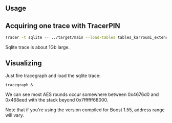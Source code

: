 ## Usage

## Acquiring one trace with TracerPIN


```bash
Tracer -t sqlite -- ../target/main --load-tables tables_karroumi_extenc.tbl --extEnc=1 --input-files <(echo 000102030405060708090a0b0c0d0e0f|xxd -r -p) --out-file >(xxd -p)
```

Sqlite trace is about 1Gb large.

## Visualizing

Just fire tracegraph and load the sqlite trace:

```
tracegraph &
```

We can see most AES rounds occur somewhere between 0x4676d0 and 0x468eed with the stack beyond 0x7ffffff68000.

Note that if you're using the version compiled for Boost 1.55, address range will vary.
